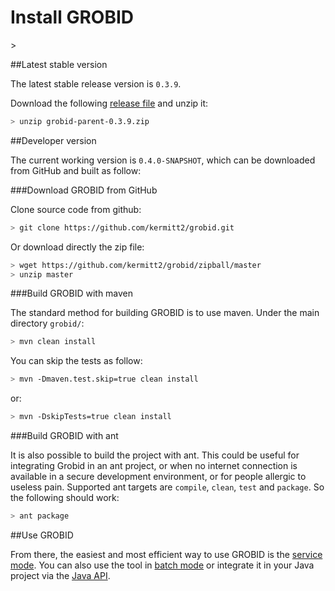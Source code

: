 <h1>Install GROBID</h1>>

##Latest stable version

The latest stable release version is ```0.3.9```. 

Download the following [release file](https://github.com/kermitt2/grobid/archive/grobid-parent-0.3.9.zip) and unzip it:

```bash
> unzip grobid-parent-0.3.9.zip
```

##Developer version

The current working version is ```0.4.0-SNAPSHOT```, which can be downloaded from GitHub and built as follow: 

###Download GROBID from GitHub

Clone source code from github:
```bash
> git clone https://github.com/kermitt2/grobid.git
```

Or download directly the zip file:
```bash
> wget https://github.com/kermitt2/grobid/zipball/master
> unzip master
```

###Build GROBID with maven

The standard method for building GROBID is to use maven. Under the main directory `grobid/`:
```bash
> mvn clean install
```
You can skip the tests as follow:
```bash
> mvn -Dmaven.test.skip=true clean install
```
or:
```bash
> mvn -DskipTests=true clean install
```

###Build GROBID with ant

It is also possible to build the project with ant. This could be useful for integrating Grobid in an ant project, or when no internet connection is available in a secure development environment, or for people allergic to useless pain. Supported ant targets are `compile`, `clean`, `test` and `package`. So the following should work: 
```bash
> ant package
```

##Use GROBID

From there, the easiest and most efficient way to use GROBID is the [service mode](Grobid-service.md). You can also use the tool in [batch mode](Grobid-batch.md) or integrate it in your Java project via the [Java API](Grobid-java-library.md). 



